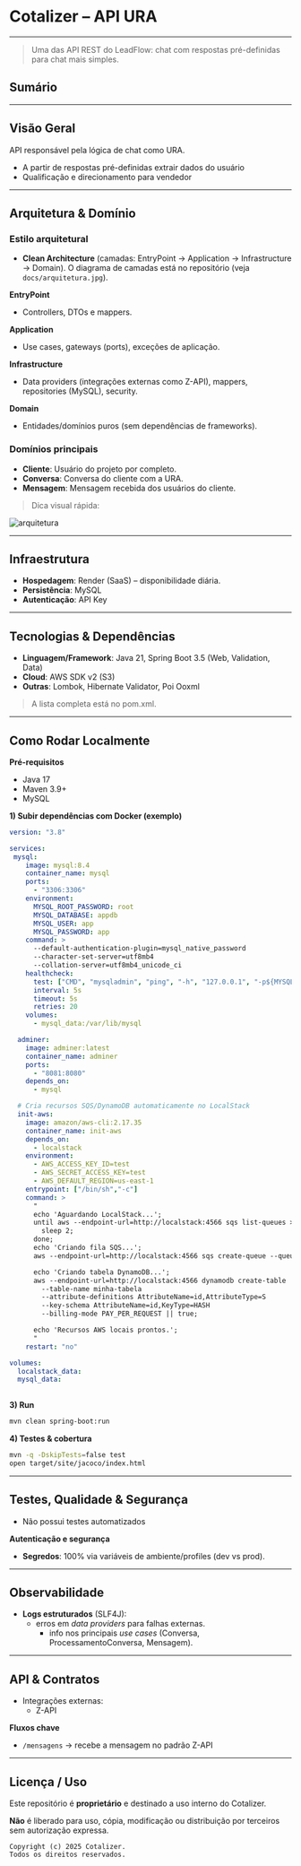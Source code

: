 # Cotalizer – API URA

---

> Uma das API REST do LeadFlow: chat com respostas pré-definidas para chat mais simples.
> 

## Sumário

---

## Visão Geral

API responsável pela lógica de chat como URA.

- A partir de respostas pré-definidas extrair dados do usuário
- Qualificação e direcionamento para vendedor

---

## Arquitetura & Domínio

### Estilo arquitetural

- **Clean Architecture** (camadas: EntryPoint → Application → Infrastructure → Domain). O diagrama de camadas está no repositório (veja `docs/arquitetura.jpg`).

**EntryPoint**

- Controllers, DTOs e mappers.

**Application**

- Use cases, gateways (ports), exceções de aplicação.

**Infrastructure**

- Data providers (integrações externas como Z-API), mappers, repositories (MySQL), security.

**Domain**

- Entidades/domínios puros (sem dependências de frameworks).

### Domínios principais

- **Cliente**: Usuário do projeto por completo.
- **Conversa**: Conversa do cliente com a URA.
- **Mensagem**: Mensagem recebida dos usuários do cliente.

> Dica visual rápida:
> 

![arquitetura](docs/arquitetura.jpg)

---

## Infraestrutura

- **Hospedagem**: Render (SaaS) – disponibilidade diária.
- **Persistência**: MySQL
- **Autenticação**: API Key

---

## Tecnologias & Dependências

- **Linguagem/Framework**: Java 21, Spring Boot 3.5 (Web, Validation, Data)
- **Cloud**: AWS SDK v2 (S3)
- **Outras**: Lombok, Hibernate Validator, Poi Ooxml

> A lista completa está no pom.xml.
> 

---

## Como Rodar Localmente

**Pré-requisitos**

- Java 17
- Maven 3.9+
- MySQL

**1) Subir dependências com Docker (exemplo)**

```yaml
version: "3.8"

services:
 mysql:
    image: mysql:8.4
    container_name: mysql
    ports:
      - "3306:3306"
    environment:
      MYSQL_ROOT_PASSWORD: root
      MYSQL_DATABASE: appdb
      MYSQL_USER: app
      MYSQL_PASSWORD: app
    command: >
      --default-authentication-plugin=mysql_native_password
      --character-set-server=utf8mb4
      --collation-server=utf8mb4_unicode_ci
    healthcheck:
      test: ["CMD", "mysqladmin", "ping", "-h", "127.0.0.1", "-p${MYSQL_ROOT_PASSWORD}"]
      interval: 5s
      timeout: 5s
      retries: 20
    volumes:
      - mysql_data:/var/lib/mysql

  adminer:
    image: adminer:latest
    container_name: adminer
    ports:
      - "8081:8080"
    depends_on:
      - mysql

  # Cria recursos SQS/DynamoDB automaticamente no LocalStack
  init-aws:
    image: amazon/aws-cli:2.17.35
    container_name: init-aws
    depends_on:
      - localstack
    environment:
      - AWS_ACCESS_KEY_ID=test
      - AWS_SECRET_ACCESS_KEY=test
      - AWS_DEFAULT_REGION=us-east-1
    entrypoint: ["/bin/sh","-c"]
    command: >
      "
      echo 'Aguardando LocalStack...';
      until aws --endpoint-url=http://localstack:4566 sqs list-queues >/dev/null 2>&1; do
        sleep 2;
      done;
      echo 'Criando fila SQS...';
      aws --endpoint-url=http://localstack:4566 sqs create-queue --queue-name minha-fila-dev || true;

      echo 'Criando tabela DynamoDB...';
      aws --endpoint-url=http://localstack:4566 dynamodb create-table
        --table-name minha-tabela
        --attribute-definitions AttributeName=id,AttributeType=S
        --key-schema AttributeName=id,KeyType=HASH
        --billing-mode PAY_PER_REQUEST || true;

      echo 'Recursos AWS locais prontos.';
      "
    restart: "no"

volumes:
  localstack_data:
  mysql_data:
  
```

**3) Run**

```bash
mvn clean spring-boot:run

```

**4) Testes & cobertura**

```bash
mvn -q -DskipTests=false test
open target/site/jacoco/index.html

```

---

## Testes, Qualidade & Segurança

- Não possui testes automatizados

**Autenticação e segurança**

- **Segredos**: 100% via variáveis de ambiente/profiles (dev vs prod).

---

## Observabilidade

- **Logs estruturados** (SLF4J):
    - erros em *data providers* para falhas externas.
        - info nos principais *use cases* (Conversa, ProcessamentoConversa, Mensagem).

---

## API & Contratos

- Integrações externas:
    - Z-API

**Fluxos chave**

- `/mensagens` → recebe a mensagem no padrão Z-API

---

## Licença / Uso

Este repositório é **proprietário** e destinado a uso interno do Cotalizer.

**Não** é liberado para uso, cópia, modificação ou distribuição por terceiros sem autorização expressa.

```
Copyright (c) 2025 Cotalizer.
Todos os direitos reservados.

```